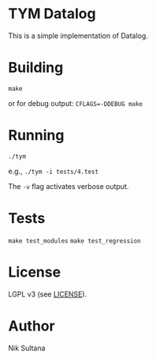 # TYM Datalog
This is a simple implementation of Datalog.

# Building
`make`

or for debug output: `CFLAGS=-DDEBUG make`

# Running
`./tym`

e.g., `./tym -i tests/4.test`

The `-v` flag activates verbose output.

# Tests
`make test_modules`
`make test_regression`

# License
LGPL v3 (see [LICENSE](LICENSE)).

# Author
Nik Sultana
